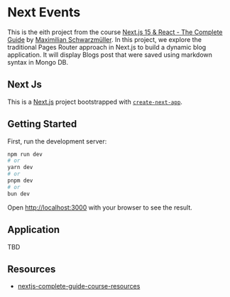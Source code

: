 # Next Events

This is the eith project from the course [Next.js 15 & React - The Complete Guide](https://www.udemy.com/course/nextjs-react-the-complete-guide) by [Maximilian Schwarzmüller](https://github.com/mschwarzmueller). In this project, we explore the traditional Pages Router approach in Next.js to build a dynamic blog application. It will display Blogs post that were saved using markdown syntax in Mongo DB.

## Next Js

This is a [Next.js](https://nextjs.org) project bootstrapped with [`create-next-app`](https://nextjs.org/docs/app/api-reference/cli/create-next-app).

## Getting Started

First, run the development server:

```bash
npm run dev
# or
yarn dev
# or
pnpm dev
# or
bun dev
```

Open [http://localhost:3000](http://localhost:3000) with your browser to see the result.

## Application

TBD

## Resources

- [nextjs-complete-guide-course-resources](https://github.com/mschwarzmueller/nextjs-complete-guide-course-resources)
